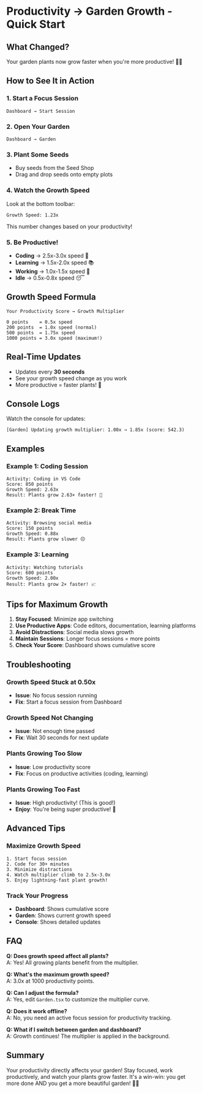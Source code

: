 # Productivity → Garden Growth - Quick Start

## What Changed?
Your garden plants now grow faster when you're more productive! 🌱✨

## How to See It in Action

### 1. Start a Focus Session
```
Dashboard → Start Session
```

### 2. Open Your Garden
```
Dashboard → Garden
```

### 3. Plant Some Seeds
- Buy seeds from the Seed Shop
- Drag and drop seeds onto empty plots

### 4. Watch the Growth Speed
Look at the bottom toolbar:
```
Growth Speed: 1.23x
```
This number changes based on your productivity!

### 5. Be Productive!
- **Coding** → 2.5x-3.0x speed 🚀
- **Learning** → 1.5x-2.0x speed 📚
- **Working** → 1.0x-1.5x speed 💼
- **Idle** → 0.5x-0.8x speed 😴

## Growth Speed Formula

```
Your Productivity Score → Growth Multiplier

0 points    = 0.5x speed
200 points  = 1.0x speed (normal)
500 points  = 1.75x speed
1000 points = 3.0x speed (maximum!)
```

## Real-Time Updates
- Updates every **30 seconds**
- See your growth speed change as you work
- More productive = faster plants! 🌿

## Console Logs
Watch the console for updates:
```
[Garden] Updating growth multiplier: 1.00x → 1.85x (score: 542.3)
```

## Examples

### Example 1: Coding Session
```
Activity: Coding in VS Code
Score: 850 points
Growth Speed: 2.63x
Result: Plants grow 2.63× faster! 🎉
```

### Example 2: Break Time
```
Activity: Browsing social media
Score: 150 points
Growth Speed: 0.88x
Result: Plants grow slower 😔
```

### Example 3: Learning
```
Activity: Watching tutorials
Score: 600 points
Growth Speed: 2.00x
Result: Plants grow 2× faster! 📈
```

## Tips for Maximum Growth

1. **Stay Focused**: Minimize app switching
2. **Use Productive Apps**: Code editors, documentation, learning platforms
3. **Avoid Distractions**: Social media slows growth
4. **Maintain Sessions**: Longer focus sessions = more points
5. **Check Your Score**: Dashboard shows cumulative score

## Troubleshooting

### Growth Speed Stuck at 0.50x
- **Issue**: No focus session running
- **Fix**: Start a focus session from Dashboard

### Growth Speed Not Changing
- **Issue**: Not enough time passed
- **Fix**: Wait 30 seconds for next update

### Plants Growing Too Slow
- **Issue**: Low productivity score
- **Fix**: Focus on productive activities (coding, learning)

### Plants Growing Too Fast
- **Issue**: High productivity! (This is good!)
- **Enjoy**: You're being super productive! 🎉

## Advanced Tips

### Maximize Growth Speed
```
1. Start focus session
2. Code for 30+ minutes
3. Minimize distractions
4. Watch multiplier climb to 2.5x-3.0x
5. Enjoy lightning-fast plant growth!
```

### Track Your Progress
- **Dashboard**: Shows cumulative score
- **Garden**: Shows current growth speed
- **Console**: Shows detailed updates

## FAQ

**Q: Does growth speed affect all plants?**  
A: Yes! All growing plants benefit from the multiplier.

**Q: What's the maximum growth speed?**  
A: 3.0x at 1000 productivity points.

**Q: Can I adjust the formula?**  
A: Yes, edit `Garden.tsx` to customize the multiplier curve.

**Q: Does it work offline?**  
A: No, you need an active focus session for productivity tracking.

**Q: What if I switch between garden and dashboard?**  
A: Growth continues! The multiplier is applied in the background.

## Summary

Your productivity directly affects your garden! Stay focused, work productively, and watch your plants grow faster. It's a win-win: you get more done AND you get a more beautiful garden! 🌱🚀


